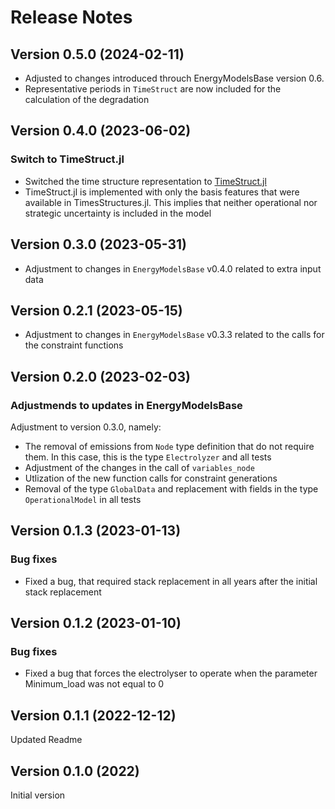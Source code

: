 Release Notes
=============

Version 0.5.0 (2024-02-11)
--------------------------
 * Adjusted to changes introduced throuch EnergyModelsBase version 0.6.
 * Representative periods in `TimeStruct` are now included for the calculation of the degradation

Version 0.4.0 (2023-06-02)
--------------------------
### Switch to TimeStruct.jl
 * Switched the time structure representation to [TimeStruct.jl](https://gitlab.sintef.no/julia-one-sintef/timestruct.jl)
 * TimeStruct.jl is implemented with only the basis features that were available in TimesStructures.jl. This implies that neither operational nor strategic uncertainty is included in the model

Version 0.3.0 (2023-05-31)
--------------------------
 * Adjustment to changes in `EnergyModelsBase` v0.4.0 related to extra input data

Version 0.2.1 (2023-05-15)
--------------------------
 * Adjustment to changes in `EnergyModelsBase` v0.3.3 related to the calls for the constraint functions

Version 0.2.0 (2023-02-03)
--------------------------
### Adjustmends to updates in EnergyModelsBase
Adjustment to version 0.3.0, namely:
* The removal of emissions from `Node` type definition that do not require them. In this case, this is the type `Electrolyzer` and all tests
* Adjustment of the changes in the call of `variables_node`
* Utlization of the new function calls for constraint generations
* Removal of the type `GlobalData` and replacement with fields in the type `OperationalModel` in all tests

Version 0.1.3 (2023-01-13)
--------------------------
### Bug fixes
* Fixed a bug, that required stack replacement in all years after the initial stack replacement

Version 0.1.2 (2023-01-10)
--------------------------
### Bug fixes
* Fixed a bug that forces the electrolyser to operate when the parameter Minimum_load was not equal to 0

Version 0.1.1 (2022-12-12)
--------------------------
Updated Readme

Version 0.1.0 (2022)
--------------------------
Initial version
